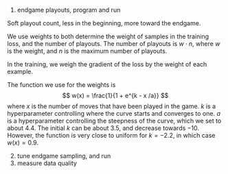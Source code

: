 
1. endgame playouts, program and run

Soft playout count, less in the beginning, more toward the endgame.

We use weights to both determine the weight of samples in the training loss, and the number of playouts. The number of playouts is $w \cdot n$, where $w$ is the weight, and $n$ is the maximum number of playouts.

In the training, we weigh the gradient of the loss by the weight of each example.

The function we use for the weights is
$$
w(x) = \frac{1}{1 + e^{k - x /a}}
$$
where $x$ is the number of moves that have been played in the game. $k$ is a hyperparameter controlling where the curve starts and converges to one. $a$ is a hyperparameter controlling the steepness of the curve, which we set to about $4.4$. The initial $k$ can be about $3.5$, and decrease towards $-10$. However, the function is very close to uniform for $k=-2.2$, in which case $w(x)=0.9$.

2. tune endgame sampling, and run
3. measure data quality

